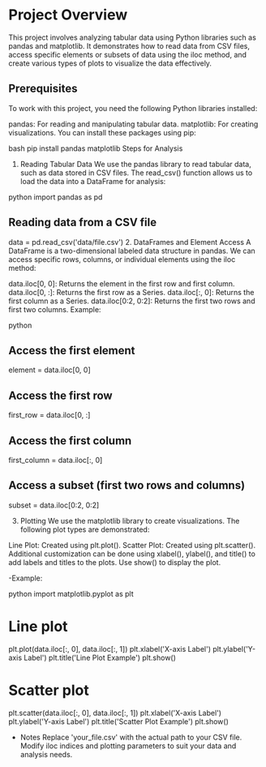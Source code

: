 # Project Overview
This project involves analyzing tabular data using Python libraries such as pandas and matplotlib. It demonstrates how to read data from CSV files, access specific elements or subsets of data using the iloc method, and create various types of plots to visualize the data effectively.

## Prerequisites
To work with this project, you need the following Python libraries installed:

pandas: For reading and manipulating tabular data.
matplotlib: For creating visualizations.
You can install these packages using pip:

bash
pip install pandas matplotlib
Steps for Analysis
1. Reading Tabular Data
We use the pandas library to read tabular data, such as data stored in CSV files. The read_csv() function allows us to load the data into a DataFrame for analysis:

python
import pandas as pd

## Reading data from a CSV file
data = pd.read_csv('data/file.csv')
2. DataFrames and Element Access
A DataFrame is a two-dimensional labeled data structure in pandas. We can access specific rows, columns, or individual elements using the iloc method:

data.iloc[0, 0]: Returns the element in the first row and first column.
data.iloc[0, :]: Returns the first row as a Series.
data.iloc[:, 0]: Returns the first column as a Series.
data.iloc[0:2, 0:2]: Returns the first two rows and first two columns.
Example:

python
## Access the first element
element = data.iloc[0, 0]

## Access the first row
first_row = data.iloc[0, :]

## Access the first column
first_column = data.iloc[:, 0]

## Access a subset (first two rows and columns)
subset = data.iloc[0:2, 0:2]

3. Plotting
We use the matplotlib library to create visualizations. The following plot types are demonstrated:

Line Plot: Created using plt.plot().
Scatter Plot: Created using plt.scatter().
Additional customization can be done using xlabel(), ylabel(), and title() to add labels and titles to the plots. Use show() to display the plot.

-Example:

python 
import matplotlib.pyplot as plt

# Line plot
plt.plot(data.iloc[:, 0], data.iloc[:, 1])
plt.xlabel('X-axis Label')
plt.ylabel('Y-axis Label')
plt.title('Line Plot Example')
plt.show()

# Scatter plot
plt.scatter(data.iloc[:, 0], data.iloc[:, 1])
plt.xlabel('X-axis Label')
plt.ylabel('Y-axis Label')
plt.title('Scatter Plot Example')
plt.show()

- Notes
Replace 'your_file.csv' with the actual path to your CSV file.
Modify iloc indices and plotting parameters to suit your data and analysis needs.
